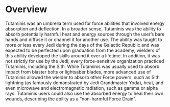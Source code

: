 # Overview

Tutaminis was an umbrella term used for force abilities that involved energy absorption and deflection.
In a broader sense, Tutaminis was the ability to absorb potentially harmful heat and energy sources through the user’s bare hands and diffuse it or channel it for another use.
The ability was taught to more or less every Jedi during the days of the Galactic Republic and was expected to be perfected upon graduation from the academy, wielders of this ability developed the skills around it over a lifetime.
In addition, it was not strictly for use by the Jedi; every force-sensitive organization practiced Tutaminis, including the Sith.
While Tutaminis was usually used to absorb impact from blaster bolts or lightsaber blades, more advanced use of Tutaminis allowed the wielder to absorb other Force powers, such as Sith lightning (as famously demonstrated by Jedi Grandmaster Yoda), heat, and even microwave and electromagnetic radiation, such as gamma or alpha rays.
Tutaminis users could also use the absorbed energy to heal their own wounds, describing the ability as a “non-harmful Force Drain”.
